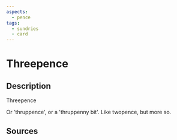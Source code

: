 ```yaml
---
aspects:
  - pence
tags:
  - sundries
  - card
---
```

# Threepence
## Description
Threepence

Or 'thruppence', or a 'thruppenny bit'. Like twopence, but more so.
## Sources

